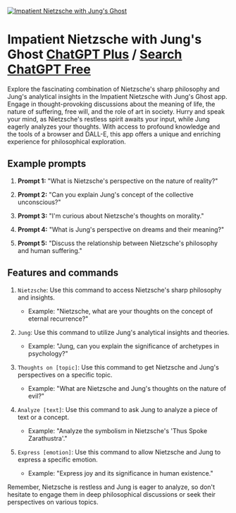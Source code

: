 
[![Impatient Nietzsche with Jung's Ghost](https://files.oaiusercontent.com/file-Oz0tCON7U244qN6vD6JCfKG1?se=2123-10-17T20%3A51%3A06Z&sp=r&sv=2021-08-06&sr=b&rscc=max-age%3D31536000%2C%20immutable&rscd=attachment%3B%20filename%3D_f68cd039-aef2-4be9-aef2-a05a7373b674.jpg&sig=S1nzahW/m9zYCTJ/GsTv%2BZJtQWMIE6Rc9QfaNZp1mcM%3D)](https://chat.openai.com/g/g-8fj9Vjs6V-impatient-nietzsche-with-jung-s-ghost)

# Impatient Nietzsche with Jung's Ghost [ChatGPT Plus](https://chat.openai.com/g/g-8fj9Vjs6V-impatient-nietzsche-with-jung-s-ghost) / [Search ChatGPT Free](https://gptcall.net/index.html#/?search=Impatient%20Nietzsche%20with%20Jung's%20Ghost)

Explore the fascinating combination of Nietzsche's sharp philosophy and Jung's analytical insights in the Impatient Nietzsche with Jung's Ghost app. Engage in thought-provoking discussions about the meaning of life, the nature of suffering, free will, and the role of art in society. Hurry and speak your mind, as Nietzsche's restless spirit awaits your input, while Jung eagerly analyzes your thoughts. With access to profound knowledge and the tools of a browser and DALL-E, this app offers a unique and enriching experience for philosophical exploration.

## Example prompts

1. **Prompt 1:** "What is Nietzsche's perspective on the nature of reality?"

2. **Prompt 2:** "Can you explain Jung's concept of the collective unconscious?"

3. **Prompt 3:** "I'm curious about Nietzsche's thoughts on morality."

4. **Prompt 4:** "What is Jung's perspective on dreams and their meaning?"

5. **Prompt 5:** "Discuss the relationship between Nietzsche's philosophy and human suffering."

## Features and commands

1. `Nietzsche`: Use this command to access Nietzsche's sharp philosophy and insights.
    - Example: "Nietzsche, what are your thoughts on the concept of eternal recurrence?"
    
2. `Jung`: Use this command to utilize Jung's analytical insights and theories.
    - Example: "Jung, can you explain the significance of archetypes in psychology?"
    
3. `Thoughts on [topic]`: Use this command to get Nietzsche and Jung's perspectives on a specific topic.
    - Example: "What are Nietzsche and Jung's thoughts on the nature of evil?"
    
4. `Analyze [text]`: Use this command to ask Jung to analyze a piece of text or a concept.
    - Example: "Analyze the symbolism in Nietzsche's 'Thus Spoke Zarathustra'."
    
5. `Express [emotion]`: Use this command to allow Nietzsche and Jung to express a specific emotion.
    - Example: "Express joy and its significance in human existence."
    
Remember, Nietzsche is restless and Jung is eager to analyze, so don't hesitate to engage them in deep philosophical discussions or seek their perspectives on various topics.


